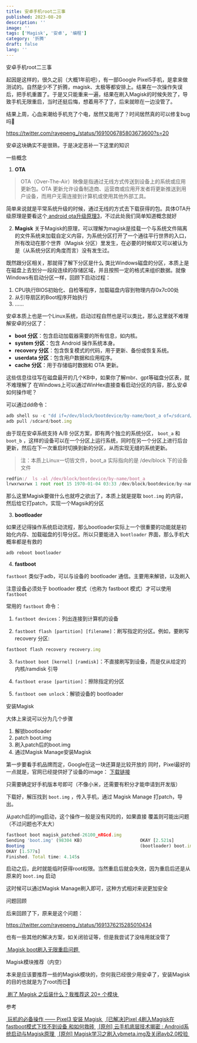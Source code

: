 ```yaml
---
title: 安卓手机root二三事
published: 2023-08-20
description: ''
image: ''
tags: ['Magisk', '安卓', '编程']
category: '折腾'
draft: false
lang: ''
---
```

 安卓手机root二三事


<!-- ![image](./attachments/bafybeifgjefxe3lg7etu224zc6w7gc7h7bh2mustbk6ixf6i4q5kdn24ue.png) -->


起因是这样的，很久之前（大概1年前吧），有一部Google Pixel5手机，是拿来做测试的。自然是少不了折腾，magisk、太极等都安排上。结果在一次操作失误后，把手机重置了。于是又只能重来一遍，结果在刷入Magisk的时候失败了，导致手机无限重启，当时还挺后悔，想着用不了了，后来就晾在一边没管了。

结果上周，心血来潮给手机充了个电，居然又能用了？时间居然真的可以修复bug吗🤣

https://twitter.com/rayepeng_/status/1691006785803673600?s=20


安卓这块确实不是很熟，于是决定恶补一下这里的知识

 一些概念

1. **OTA**

> OTA（Over-The-Air）映像是指通过无线方式传送到设备上的系统或应用更新包。OTA 更新允许设备制造商、运营商或应用开发者将更新推送到用户设备，而用户无需连接到计算机或使用其他外部工具。

简单来说就是平常系统升级的时候，通过无线的方式去下载获得的包。具体OTA升级原理是要看这个[ android ota升级原理3](https://zhuanlan.zhihu.com/p/70377497)，不过此处我们简单知道概念就好


2. **Magisk**
关于Magisk的原理，可以理解为magisk是挂载一个与系统文件隔离的文件系统来加载自定义内容，为系统分区打开了一个通往平行世界的入口，所有改动在那个世界（Magisk 分区）里发生，在必要的时候却又可以被认为是（从系统分区的角度而言）没有发生过。



<!-- ![DraggedImage](./attachments/bafkreigq56epxxsxn63hhu3mq63u5mdzfnr66lolgif7zeay5kvie7gmr4.png) -->


既然跟分区相关，那就得了解下分区是什么
类比Windows磁盘的分区，本质上是在磁盘上去划分一段段连续的存储区域，并且按照一定的格式来组织数据。就像Windows有启动分区一样，回顾下启动过程：

1. CPU执行BIOS初始化、自检等程序，加载磁盘内容到物理内存0x7c00处
2. 从引导扇区的Boot程序开始执行
3. ……

安卓本质上也是一个Linux系统，启动过程自然也是可以类比，那么这里就不难理解安卓的分区了：

- **boot 分区**：包含启动加载器需要的所有信息，如内核。
- **system 分区**：包含 Android 操作系统本身。
- **recovery 分区**：包含恢复模式的代码，用于更新、备份或恢复系统。
- **userdata 分区**：包含用户数据和应用程序。
- **cache 分区**：用于存储临时数据和 OTA 更新。

这些信息往往写在磁盘最开的几个KB中，如果你了解mbr、gpt等磁盘分区表，就不难理解了
在Windows上可以通过WinHex直接查看启动分区的内容，那么安卓如何操作呢？

可以通过dd命令：

```js
adb shell su -c "dd if=/dev/block/bootdevice/by-name/boot_a of=/sdcard/boot.img"
adb pull /sdcard/boot.img
```

由于现在安卓系统支持 A/B 分区方案，即有两个独立的系统分区， `boot_a` 和 `boot_b` ，这样的设备可以在一个分区上运行系统，同时在另一个分区上进行后台更新，然后在下一次重启时切换到新的分区，从而实现无缝的系统更新。

> 注：本质上Linux一切皆文件，boot\_a 实际指向的是 /dev/block 下的设备文件

```js
redfin:/  ls -al /dev/block/bootdevice/by-name/boot_a
lrwxrwxrwx 1 root root 15 1970-01-04 03:33 /dev/block/bootdevice/by-name/boot_a -> /dev/block/sda6
```

那么这里Magisk要做什么也就呼之欲出了，本质上就是提取 `boot.img` 的内容，然后给它打patch，实现一个Magsik的分区

3. **bootloader**

如果还记得操作系统启动流程，那么bootloader实际上一个很重要的功能就是初始化内存、加载磁盘的引导分区。所以只要能进入 `bootloader` 界面，那么手机大概率都是有救的

```js
adb reboot bootloader
```


4. **fastboot**

`fastboot` 类似于adb，可以与设备的 bootloader 通信。主要用来解锁，以及刷入

注意设备必须处于 bootloader 模式（也称为 fastboot 模式）才可以使用 `fastboot`


常用的 `fastboot` 命令：

1. `fastboot devices`：列出连接到计算机的设备

2. `fastboot flash [partition] [filename]`：刷写指定的分区。例如，要刷写 recovery 分区:

```js
fastboot flash recovery recovery.img
```

3. `fastboot boot [kernel] [ramdisk]`：不直接刷写到设备，而是仅从给定的内核/ramdisk 引导

4. `fastboot erase [partition]`：擦除指定的分区

5. `fastboot oem unlock`：解锁设备的 bootloader


 安装Magisk

大体上来说可以分为几个步骤
1. 解锁bootloader
2. patch boot.img 
3. 刷入patch后的boot.img
4. 通过Magisk Manage安装Magisk

第一步要看手机品牌而定，Google在这一块还算是比较开放的
同时，Pixel最好的一点就是，官网已经提供好了设备的image： [下载链接](https://dl.google.com/dl/android/aosp/redfin-tq1a.221205.011-factory-20783ab0.zip?hl=zh-cn)

只需要确定好手机版本号即可（不像小米，还需要有积分才能申请到开发版）


<!-- ![DraggedImage-1](./attachments/bafkreifccn2x5h2hskodtyqih43crgdukjpebb5camebawsgqzny4ef6za.png) -->


下载好，解压找到 `boot.img` ，传入手机，通过 Magisk Manage 打patch，导出。

从patch后的img启动，这个操作一般是没有风险的，如果直接 覆盖则可能出问题（不过问题也不太大）


```js
fastboot boot magisk_patched-26100_nRGcd.img
Sending 'boot.img' (98304 KB)                      OKAY [2.521s]
Booting                                            (bootloader) boot.img missing cmdline or OS version
OKAY [1.577s]
Finished. Total time: 4.145s
```

启动之后，此时就能临时获得root权限。当然重启后就会失效，因为重启后还是从原来的 `boot.img` 启动

这时候可以通过Magisk Manage刷入即可，这种方式相对来说更加安全


 问题回顾

后来回顾了下，原来是这个问题：

https://twitter.com/rayepeng_/status/1691376215285010434

也有一些其他的解决方案，如关闭验证等，但是我尝试了没啥用就没管了

[ Magisk boot刷入无限重启问题 ](https://shjian.cc/magisk-boot/)

 Magisk模块推荐（内空）

本来是应该要推荐一些的Magisk模块的，奈何我已经很少用安卓了，安装Magisk的目的也就是为了root而已🤣

[ 刷了 Magisk 之后装什么？我推荐这 20+ 个模块 ](https://sspai.com/post/68531)

 参考

[ 玩机的必备操作 —— Pixel3 安装 Magisk ](https://blog.isteed.cc/post/pixel-3-install-magisk/)
[ [已解决]Pixel 4刷入Magisk在fastboot模式下找不到设备 和如何救砖 ](https://www.bilibili.com/read/cv11351314)
[ [原创] 云手机底层技术揭密 : Android系统启动与Magisk原理 ](https://bbs.kanxue.com/thread-275939.htm)
[ [原创] Magisk学习之刷入vbmeta.img及关闭avb2.0校验 ](https://bbs.kanxue.com/thread-265792-1.htm)




[]()